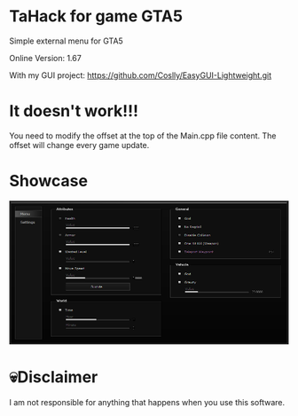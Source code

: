 # TaHack for game GTA5
Simple external menu for GTA5

Online Version: 1.67

With my GUI project: https://github.com/Coslly/EasyGUI-Lightweight.git

# It doesn't work!!!
You need to modify the offset at the top of the Main.cpp file content. The offset will change every game update.

# Showcase
![image](https://github.com/Coslly/TaHack/blob/main/ShowImage.png?raw=true)

# 💀Disclaimer
I am not responsible for anything that happens when you use this software.
